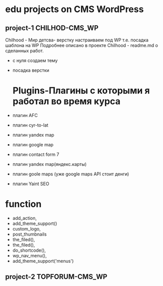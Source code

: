 # edu projects on CMS WordPress
## project-1  CHILHOD-CMS_WP

Chilhood - Мир детсва- верстку настраиваем под WP т.е. посадка шаблона на WP
Подробнее описано в проекте Chilhood - readme.md о сделанных работ. 
- c нуля создаем тему
- посадка верстки

  # Plugins-Плагины с которыми я работал во время курса
- плaгин AFC
- плагин cyr-to-lat
- плагин yandex map
- плагин google map
- плагин contact form 7
- плагин yandex map(яндекс.карты)
- плагин goole maps (уже google maps API стоит денги)
- плагин Yaint SEO
# function 
- add_action,
- add_theme_support()
- custom_logo,
- post_thumbnails
- the_filed(),
- the_filed(),
- do_shortcode(),
- wp_nav_menu(),
- add_theme_support('menus')

## project-2 TOPFORUM-CMS_WP


